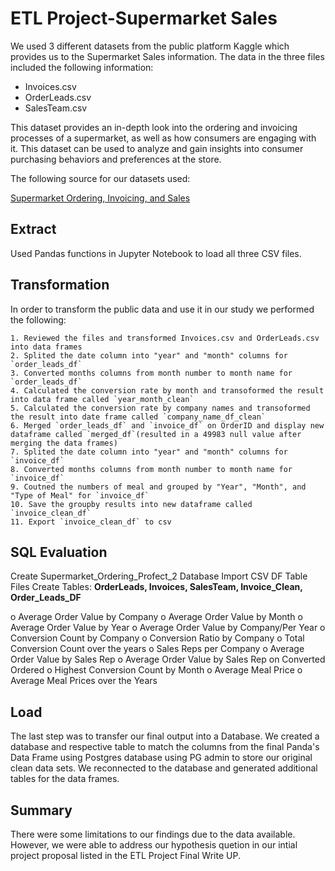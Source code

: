 # ETL Project-Supermarket Sales


We used 3 different datasets from the public platform Kaggle which provides  us to the Supermarket Sales information. The data in the three files included the following information:

* Invoices.csv
* OrderLeads.csv
* SalesTeam.csv


This dataset provides an in-depth look into the ordering and invoicing processes of a supermarket, as well as how consumers are engaging with it. This dataset can be used to analyze and gain insights into consumer purchasing behaviors and preferences at the store.


The following source for our datasets used:

[Supermarket Ordering, Invoicing, and Sales](https://www.kaggle.com/datasets/thedevastator/supermarket-ordering-invoicing-and-sales-analysi?select=Invoices.csv)

## Extract

Used Pandas functions in Jupyter Notebook to load all three CSV files.

## Transformation
In order to transform the public data and use it in our study we performed the following:

    1. Reviewed the files and transformed Invoices.csv and OrderLeads.csv into data frames
    2. Splited the date column into "year" and "month" columns for `order_leads_df`
    3. Converted months columns from month number to month name for `order_leads_df`
    4. Calculated the conversion rate by month and transoformed the result into data frame called `year_month_clean`
    5. Calculated the conversion rate by company names and transoformed the result into date frame called `company_name_df_clean`
    6. Merged `order_leads_df` and `invoice_df` on OrderID and display new dataframe called `merged_df`(resulted in a 49983 null value after merging the data frames)
    7. Splited the date column into "year" and "month" columns for `invoice_df`
    8. Converted months columns from month number to month name for `invoice_df`
    9. Coutned the numbers of meal and grouped by "Year", "Month", and "Type of Meal" for `invoice_df`
    10. Save the groupby results into new dataframe called `invoice_clean_df`
    11. Export `invoice_clean_df` to csv

## SQL Evaluation 
Create Supermarket_Ordering_Profect_2 Database
Import CSV DF Table Files
Create Tables:  **OrderLeads, Invoices, SalesTeam, Invoice_Clean, Order_Leads_DF**

o	Average Order Value by Company
o	Average Order Value by Month
o	Average Order Value by Year
o	Average Order Value by Company/Per Year
o	Conversion Count by Company
o	Conversion Ratio by Company
o	Total Conversion Count over the years
o	Sales Reps per Company
o	Average Order Value by Sales Rep
o	Average Order Value by Sales Rep on Converted Ordered
o	Highest Conversion Count by Month
o	Average Meal Price
o	Average Meal Prices over the Years


## Load
The last step was to transfer our final output into a Database. We created a database and respective table to match the columns from the final Panda's Data Frame using Postgres database using PG admin to store our original clean data sets. We reconnected to the database and generated additional tables for the data frames.

## Summary
There were some limitations to our findings due to the data available. However, we were able to address our hypothesis quetion in our intial project proposal listed in the ETL Project Final Write UP.

